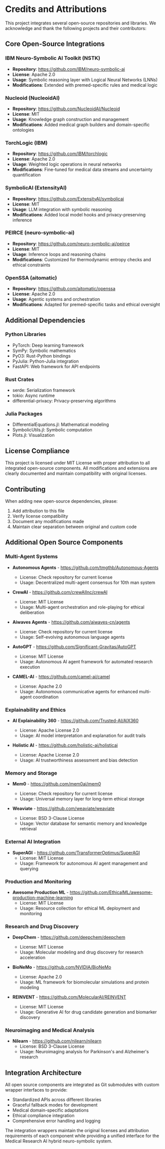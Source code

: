 # Credits and Attributions

This project integrates several open-source repositories and libraries. We acknowledge and thank the following projects and their contributors:

## Core Open-Source Integrations

### IBM Neuro-Symbolic AI Toolkit (NSTK)
- **Repository**: https://github.com/IBM/neuro-symbolic-ai
- **License**: Apache 2.0
- **Usage**: Symbolic reasoning layer with Logical Neural Networks (LNNs)
- **Modifications**: Extended with premed-specific rules and medical logic

### Nucleoid (NucleoidAI)
- **Repository**: https://github.com/NucleoidAI/Nucleoid
- **License**: MIT
- **Usage**: Knowledge graph construction and management
- **Modifications**: Added medical graph builders and domain-specific ontologies

### TorchLogic (IBM)
- **Repository**: https://github.com/IBM/torchlogic
- **License**: Apache 2.0
- **Usage**: Weighted logic operations in neural networks
- **Modifications**: Fine-tuned for medical data streams and uncertainty quantification

### SymbolicAI (ExtensityAI)
- **Repository**: https://github.com/ExtensityAI/symbolicai
- **License**: MIT
- **Usage**: LLM integration with symbolic reasoning
- **Modifications**: Added local model hooks and privacy-preserving inference

### PEIRCE (neuro-symbolic-ai)
- **Repository**: https://github.com/neuro-symbolic-ai/peirce
- **License**: MIT
- **Usage**: Inference loops and reasoning chains
- **Modifications**: Customized for thermodynamic entropy checks and ethical constraints

### OpenSSA (aitomatic)
- **Repository**: https://github.com/aitomatic/openssa
- **License**: Apache 2.0
- **Usage**: Agentic systems and orchestration
- **Modifications**: Adapted for premed-specific tasks and ethical oversight

## Additional Dependencies

### Python Libraries
- PyTorch: Deep learning framework
- SymPy: Symbolic mathematics
- PyO3: Rust-Python bindings
- PyJulia: Python-Julia integration
- FastAPI: Web framework for API endpoints

### Rust Crates
- serde: Serialization framework
- tokio: Async runtime
- differential-privacy: Privacy-preserving algorithms

### Julia Packages
- DifferentialEquations.jl: Mathematical modeling
- SymbolicUtils.jl: Symbolic computation
- Plots.jl: Visualization

## License Compliance

This project is licensed under MIT License with proper attribution to all integrated open-source components. All modifications and extensions are clearly documented and maintain compatibility with original licenses.

## Contributing

When adding new open-source dependencies, please:
1. Add attribution to this file
2. Verify license compatibility
3. Document any modifications made
4. Maintain clear separation between original and custom code 
## Additional Open Source Components

### Multi-Agent Systems
- **Autonomous Agents** - https://github.com/tmgthb/Autonomous-Agents
  - License: Check repository for current license
  - Usage: Decentralized multi-agent consensus for 10th man system

- **CrewAI** - https://github.com/crewAIInc/crewAI  
  - License: MIT License
  - Usage: Multi-agent orchestration and role-playing for ethical deliberation

- **Aiwaves Agents** - https://github.com/aiwaves-cn/agents
  - License: Check repository for current license
  - Usage: Self-evolving autonomous language agents

- **AutoGPT** - https://github.com/Significant-Gravitas/AutoGPT
  - License: MIT License
  - Usage: Autonomous AI agent framework for automated research execution

- **CAMEL-AI** - https://github.com/camel-ai/camel
  - License: Apache 2.0
  - Usage: Autonomous communicative agents for enhanced multi-agent coordination

### Explainability and Ethics
- **AI Explainability 360** - https://github.com/Trusted-AI/AIX360
  - License: Apache License 2.0
  - Usage: AI model interpretation and explanation for audit trails

- **Holistic AI** - https://github.com/holistic-ai/holisticai
  - License: Apache License 2.0  
  - Usage: AI trustworthiness assessment and bias detection

### Memory and Storage
- **Mem0** - https://github.com/mem0ai/mem0
  - License: Check repository for current license
  - Usage: Universal memory layer for long-term ethical storage

- **Weaviate** - https://github.com/weaviate/weaviate
  - License: BSD 3-Clause License
  - Usage: Vector database for semantic memory and knowledge retrieval

### External AI Integration
- **SuperAGI** - https://github.com/TransformerOptimus/SuperAGI
  - License: MIT License
  - Usage: Framework for autonomous AI agent management and querying

### Production and Monitoring
- **Awesome Production ML** - https://github.com/EthicalML/awesome-production-machine-learning
  - License: MIT License
  - Usage: Resource collection for ethical ML deployment and monitoring

### Research and Drug Discovery
- **DeepChem** - https://github.com/deepchem/deepchem
  - License: MIT License
  - Usage: Molecular modeling and drug discovery for research acceleration

- **BioNeMo** - https://github.com/NVIDIA/BioNeMo
  - License: Apache 2.0
  - Usage: ML framework for biomolecular simulations and protein modeling

- **REINVENT** - https://github.com/MolecularAI/REINVENT
  - License: MIT License
  - Usage: Generative AI for drug candidate generation and biomarker discovery

### Neuroimaging and Medical Analysis
- **Nilearn** - https://github.com/nilearn/nilearn
  - License: BSD 3-Clause License
  - Usage: Neuroimaging analysis for Parkinson's and Alzheimer's research

## Integration Architecture

All open source components are integrated as Git submodules with custom wrapper interfaces to provide:
- Standardized APIs across different libraries
- Graceful fallback modes for development
- Medical domain-specific adaptations
- Ethical compliance integration
- Comprehensive error handling and logging

The integration wrappers maintain the original licenses and attribution requirements of each component while providing a unified interface for the Medical Research AI hybrid neuro-symbolic system.